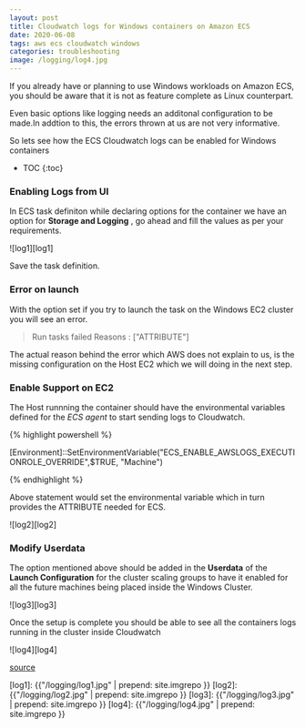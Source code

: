 ```yaml
---
layout: post
title: Cloudwatch logs for Windows containers on Amazon ECS
date: 2020-06-08 
tags: aws ecs cloudwatch windows
categories: troubleshooting
image: /logging/log4.jpg
---
```


If you already have or planning to use Windows workloads on Amazon ECS, you should be aware that it is not as feature complete as Linux counterpart.

Even basic options like logging needs an additonal configuration to be made.In addtion to this, the errors thrown at us are not very informative.

So lets see how the ECS Cloudwatch logs can be enabled for Windows containers

* TOC 
{:toc}


### Enabling Logs from UI

In ECS task definiton while declaring options for the container we have an option for **Storage and Logging** , go ahead and fill the values as per your requirements.

![log1][log1]

Save the task definition.

### Error on launch

With the option set if you try to launch the task on the Windows EC2 cluster you will see an error.

>Run tasks failed
>Reasons : ["ATTRIBUTE"]

The actual reason behind the error which AWS does not explain to us, is the missing configuration on the Host EC2 which we will doing in the next step.


### Enable Support on EC2

The Host runnning the container should have the environmental variables defined for the *ECS agent* to start sending logs to Cloudwatch.

{% highlight powershell %}

[Environment]::SetEnvironmentVariable("ECS_ENABLE_AWSLOGS_EXECUTIONROLE_OVERRIDE",$TRUE, "Machine")

{% endhighlight %}

Above statement would set the environmental variable which in turn provides the ATTRIBUTE needed for ECS.

![log2][log2]

### Modify Userdata

The option mentioned above should be added in the **Userdata** of the **Launch Configuration** for the cluster scaling groups to have it enabled for all the future machines being placed inside the Windows Cluster.

![log3][log3]


Once the setup is complete you should be able to see all the containers logs running in the cluster inside Cloudwatch 

![log4][log4]



[source](https://github.com/aws/amazon-ecs-agent/issues/1395)


[log1]: {{"/logging/log1.jpg" | prepend: site.imgrepo }}
[log2]: {{"/logging/log2.jpg" | prepend: site.imgrepo }}
[log3]: {{"/logging/log3.jpg" | prepend: site.imgrepo }}
[log4]: {{"/logging/log4.jpg" | prepend: site.imgrepo }}

